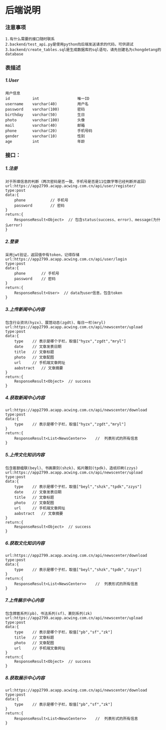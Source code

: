 # 后端说明

### 注意事项
    1.有什么需要的接口随时联系
    2.backend/test_api.py是使用python向后端发送请求的代码，可供调试
    3.backend/create_tables.sql是生成数据库的sql语句，请先创建名为chongdetang的database

### 表描述
##### 1.User
    用户信息
    id          int                 唯一ID
    username    varchar(40)         用户名
    password    varchar(100)        密码
    birthday    varchar(50)         生日
    photo       varchar(100)        头像
    mail        varchar(40)         邮箱
    phone       varchar(20)         手机号码
    gender      varchar(10)         性别
    age         int                 年龄

### 接口：
##### 1.注册
    对于所填信息的判断（两次密码是否一致、手机号是否是11位数字等已经判断并返回）
    url:https://app2799.acapp.acwing.com.cn/api/user/register/
    type:post
    data:{
        phone           // 手机号
        password        // 密码
    }
    return:{
        ResponseResult<Object>  // 包含status(success、error)、message(为什么error)
    }

##### 2.登录
    采用jwt验证，返回值中有token，记得存储
    url:https://app2799.acapp.acwing.com.cn/api/user/login
    type:post
    data:{
        phone       // 手机号
        password    // 密码
    }
    return:{
        ResponseResult<User>  // data为user信息，包含token
    }
##### 3.上传新闻中心内容
    包含行业资讯(hyzx)、展馆动态(zgdt)、每日一栏(mryl)
    url:https://app2799.acapp.acwing.com.cn/api/newscenter/upload
    type:post
    data:{
        type    // 表示是哪个子栏，取值["hyzx","zgdt","mryl"]
        date    // 文章发表日期
        title   // 文章标题
        photo   // 文章配图
        url     // 手机端文章网址
        aabstract   // 文章摘要
    }
    return:{
        ResponseResult<Object>  // success
    }

##### 4.获取新闻中心内容
    url:https://app2799.acapp.acwing.com.cn/api/newscenter/download
    type:post
    data:{
        type    // 表示是哪个子栏，取值["hyzx","zgdt","mryl"]
    }
    return:{
        ResponseResult<List<NewsCenter>>    //  列表形式的所有信息
    }

##### 5.上传文化知识内容
    包含匾额楹联(beyl)、书画篆刻(shzk)、拓片雕刻(tpdk)、造纸印刷(zzys)
    url:https://app2799.acapp.acwing.com.cn/api/newscenter/upload
    type:post
    data:{
        type    // 表示是哪个子栏，取值["beyl","shzk","tpdk","zzys"]
        date    // 文章发表日期
        title   // 文章标题
        photo   // 文章配图
        url     // 手机端文章网址
        aabstract   // 文章摘要
    }
    return:{
        ResponseResult<Object>  // success
    }

##### 6.获取文化知识内容
    url:https://app2799.acapp.acwing.com.cn/api/newscenter/download
    type:post
    data:{
        type    // 表示是哪个子栏，取值["beyl","shzk","tpdk","zzys"]
    }
    return:{
        ResponseResult<List<NewsCenter>>    //  列表形式的所有信息
    }

##### 7.上传展示中心内容
    包含牌匾系列(pb)、书法系列(sf)、篆刻系列(zk)
    url:https://app2799.acapp.acwing.com.cn/api/newscenter/upload
    type:post
    data:{
        type    // 表示是哪个子栏，取值["pb","sf","zk"]
        title   // 文章标题
        photo   // 文章配图
        url     // 手机端文章网址
    }
    return:{
        ResponseResult<Object>  // success
    }

##### 8.获取展示中心内容
    url:https://app2799.acapp.acwing.com.cn/api/newscenter/download
    type:post
    data:{
        type    // 表示是哪个子栏，取值["pb","sf","zk"]
    }
    return:{
        ResponseResult<List<NewsCenter>>    //  列表形式的所有信息
    }